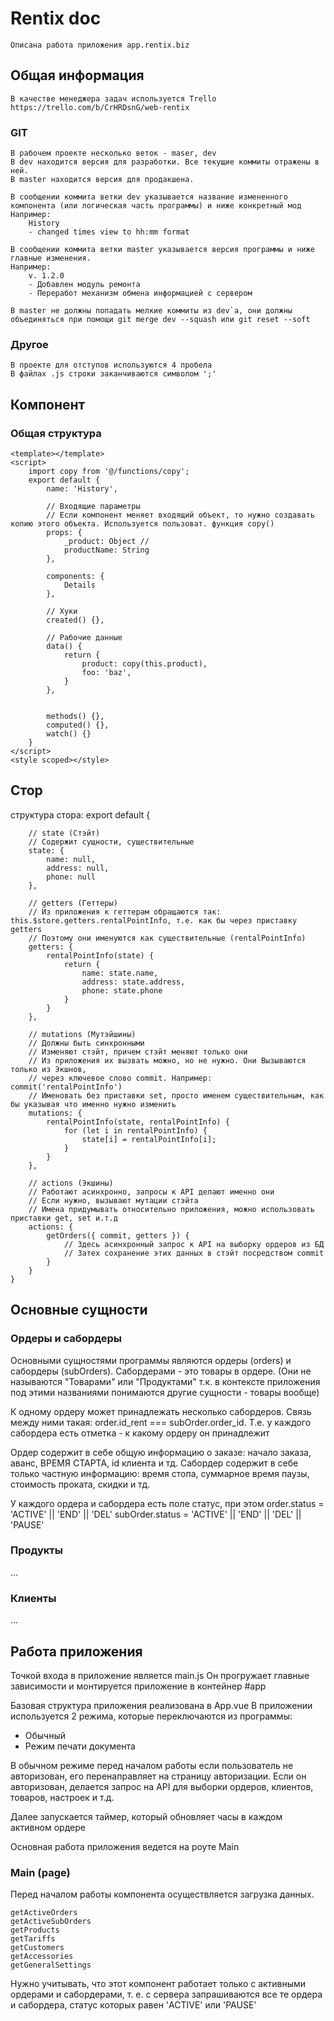 # Rentix doc
    Описана работа приложения app.rentix.biz

## Общая информация
    В качестве менеджера задач используется Trello https://trello.com/b/CrHRDsnG/web-rentix

### GIT
    В рабочем проекте несколько веток - maser, dev
    В dev находится версия для разработки. Все текущие коммиты отражены в ней.
    В master находится версия для продакшена.

    В сообщении коммита ветки dev указывается название измененного компонента (или логическая часть программы) и ниже конкретный мод
    Например:
        History
        - changed times view to hh:mm format

    В сообщении коммита ветки master указывается версия программы и ниже главные изменения.
    Например:
        v. 1.2.0
        - Добавлен модуль ремонта
        - Переработ механизм обмена информацией с сервером

    В master не должны попадать мелкие коммиты из dev`a, они должны объединяться при помощи git merge dev --squash или git reset --soft

### Другое
    В проекте для отступов используются 4 пробела
    В файлах .js строки заканчиваются символом ';'



## Компонент
### Общая структура
    <template></template>
    <script>
        import copy from '@/functions/copy';
        export default {
            name: 'History',

            // Входящие параметры
            // Если компонент меняет входящий объект, то нужно создавать копию этого объекта. Используется пользоват. функция copy()
            props: {
                _product: Object //
                productName: String
            },

            components: {
                Details
            },

            // Хуки
            created() {},

            // Рабочие данные
            data() {
                return {
                    product: copy(this.product),
                    foo: 'baz',
                }
            },

            
            methods() {},
            computed() {},
            watch() {}
        }
    </script>
    <style scoped></style>

## Стор
структура стора:
    export default {

        // state (Стэйт)
        // Содержит сущности, существительные
        state: {
            name: null,
            address: null,
            phone: null
        },

        // getters (Геттеры)
        // Из приложения к геттерам обращаются так: this.$store.getters.rentalPointInfo, т.е. как бы через приставку getters
        // Поэтому они именуются как существительные (rentalPointInfo)
        getters: {
            rentalPointInfo(state) {
                return {
                    name: state.name,
                    address: state.address,
                    phone: state.phone
                }
            }
        },

        // mutations (Мутэйшины)
        // Должны быть синхронными
        // Изменяют стэйт, причем стэйт меняют только они
        // Из приложения их вызвать можно, но не нужно. Они Вызываются только из Экшнов,
        // через ключевое слово commit. Например: commit('rentalPointInfo')
        // Именовать без приставки set, просто именем существительным, как бы указывая что именно нужно изменить
        mutations: {
            rentalPointInfo(state, rentalPointInfo) {
                for (let i in rentalPointInfo) {
                    state[i] = rentalPointInfo[i];
                }
            }
        },

        // actions (Экшины)
        // Работают асинхронно, запросы к API делают именно они
        // Если нужно, вызывают мутации стэйта
        // Имена придумывать относительно приложения, можно использовать приставки get, set и.т.д
        actions: {
            getOrders({ commit, getters }) { 
                // Здесь асинхронный запрос к API на выборку ордеров из БД
                // Затех сохранение этих данных в стэйт посредством commit
            }
        }
    }

## Основные сущности

### Ордеры и сабордеры

Основными сущностями программы являются ордеры (orders) и сабордеры (subOrders).
Сабордерами - это товары в ордере. (Они не называются "Товарами" или "Продуктами" т.к. в контексте приложения под этими названиями понимаются другие сущности - товары вообще)

К одному ордеру может принадлежать несколько сабордеров.
Связь между ними такая: order.id_rent === subOrder.order_id.
Т.е. у каждого сабордера есть отметка - к какому ордеру он принадлежит

Ордер содержит в себе общую информацию о заказе: начало заказа, аванс, ВРЕМЯ СТАРТА, id клиента и тд.
Сабордер содержит в себе только частную информацию: время стопа, суммарное время паузы, стоимость проката, скидки и тд.

У каждого ордера и сабордера есть поле статус, при этом
order.status = 'ACTIVE' || 'END' || 'DEL'
subOrder.status = 'ACTIVE' || 'END' || 'DEL' || 'PAUSE'


### Продукты
...

### Клиенты
...


## Работа приложения

Точкой входа в приложение является main.js
Он прогружает главные зависимости и монтируется приложение в контейнер #app

Базовая структура приложения реализована в App.vue
В приложении используется 2 режима, которые переключаются из программы:
- Обычный
- Режим печати документа

В обычном режиме перед началом работы если пользователь не авторизован, его перенаправляет на страницу авторизации. Если он авторизован, делается запрос на API для выборки ордеров, клиентов, товаров, настроек и т.д.

Далее запускается таймер, который обновляет часы в каждом активном ордере

Основная работа приложения ведется на роуте Main

### Main (page)

Перед началом работы компонента осуществляется загрузка данных.

    getActiveOrders
    getActiveSubOrders 
    getProducts
    getTariffs
    getCustomers 
    getAccessories
    getGeneralSettings

Нужно учитывать, что этот компонент работает только с активными ордерами и сабордерами,
т. е. с сервера запрашиваются все те ордера и сабордера, статус которых равен 'ACTIVE' или 'PAUSE'